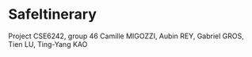 # SafeItinerary

Project CSE6242, group 46 
Camille MIGOZZI, Aubin REY, Gabriel GROS, Tien LU, Ting-Yang KAO
